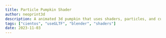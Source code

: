 ```yaml
---
title: Particle Pumpkin Shader
author: neoprint3d
description: A animated 3d pumpkin that uses shaders, particles, and custom gltf model
tags: ["cientos", "useGLTF", "blender", "shaders"]
date: 2023-11-03
---
```


<ParticlePumpkin />
